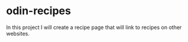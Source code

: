 # odin-recipes
In this project I will create a recipe page that will link to recipes on other websites.